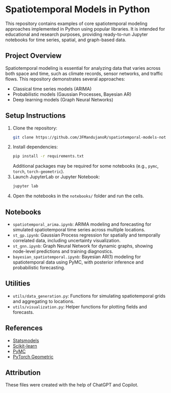 # Spatiotemporal Models in Python

This repository contains examples of core spatiotemporal modeling approaches implemented in Python using popular libraries. It is intended for educational and research purposes, providing ready-to-run Jupyter notebooks for time series, spatial, and graph-based data.

## Project Overview
Spatiotemporal modeling is essential for analyzing data that varies across both space and time, such as climate records, sensor networks, and traffic flows. This repository demonstrates several approaches:
- Classical time series models (ARIMA)
- Probabilistic models (Gaussian Processes, Bayesian AR)
- Deep learning models (Graph Neural Networks)

## Setup Instructions
1. Clone the repository:
   ```bash
   git clone https://github.com/JFMandujanoR/spatiotemporal-models-notebooks.git
   ```
2. Install dependencies:
   ```bash
   pip install -r requirements.txt
   ```
   Additional packages may be required for some notebooks (e.g., `pymc`, `torch`, `torch-geometric`).
3. Launch JupyterLab or Jupyter Notebook:
   ```bash
   jupyter lab
   ```
4. Open the notebooks in the `notebooks/` folder and run the cells.

## Notebooks
- `spatiotemporal_arima.ipynb`: ARIMA modeling and forecasting for simulated spatiotemporal time series across multiple locations.
- `st_gp.ipynb`: Gaussian Process regression for spatially and temporally correlated data, including uncertainty visualization.
- `st_gnn.ipynb`: Graph Neural Network for dynamic graphs, showing node-level predictions and training diagnostics.
- `bayesian_spatiotemporal.ipynb`: Bayesian AR(1) modeling for spatiotemporal data using PyMC, with posterior inference and probabilistic forecasting.

## Utilities
- `utils/data_generation.py`: Functions for simulating spatiotemporal grids and aggregating to locations.
- `utils/visualization.py`: Helper functions for plotting fields and forecasts.

## References
- [Statsmodels](https://www.statsmodels.org/)
- [Scikit-learn](https://scikit-learn.org/)
- [PyMC](https://www.pymc.io/)
- [PyTorch Geometric](https://pytorch-geometric.readthedocs.io/)

## Attribution
These files were created with the help of ChatGPT and Copilot.
